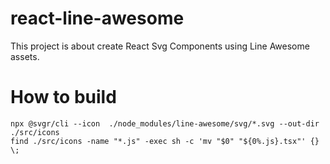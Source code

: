 # react-line-awesome

This project is about create React Svg Components using Line Awesome assets.

# How to build


```shell
npx @svgr/cli --icon  ./node_modules/line-awesome/svg/*.svg --out-dir ./src/icons
find ./src/icons -name "*.js" -exec sh -c 'mv "$0" "${0%.js}.tsx"' {} \;
```